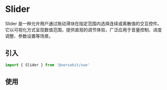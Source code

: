 # Slider

Slider 是一种允许用户通过拖动滑块在指定范围内选择连续或离散值的交互控件。它以可视化方式呈现数值范围，提供直观的调节体验，广泛应用于音量控制、进度调整、参数设置等场景。

<Link link="https://versakit.github.io/Versakit-Vue/storybook/?path=/story/%E7%BB%84%E4%BB%B6-slider-%E6%BB%91%E5%9D%97--basic"/>

## 引入

```typeScript
import { Slider } from '@versakit/vue'
```

## 使用

<demo vue="./example/index.vue" />
